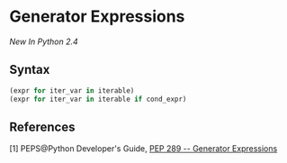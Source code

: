 # Generator Expressions

_New In Python 2.4_

## Syntax

```python
(expr for iter_var in iterable)
(expr for iter_var in iterable if cond_expr) 
```

## References

[1] PEPS@Python Developer's Guide, [PEP 289 -- Generator Expressions](https://www.python.org/dev/peps/pep-0289/)

